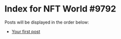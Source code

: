 # Index for NFT World #9792
Posts will be displayed in the order below:

- [Your first post](./001-first.md)


